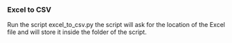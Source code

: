 ### Excel to CSV

Run the script excel_to_csv.py the script will ask for the location of the Excel file and will store it inside the folder of the script.
